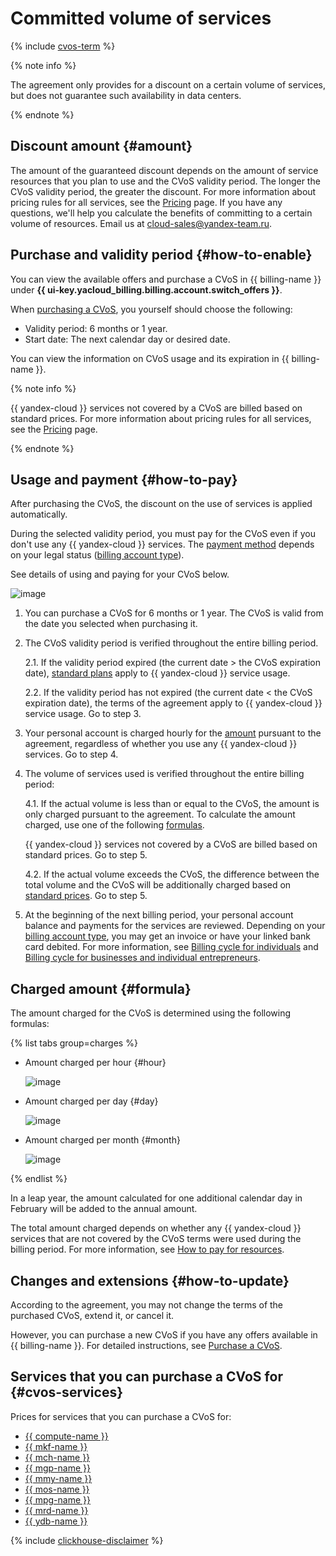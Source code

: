# Committed volume of services


{% include [cvos-term](../_includes/cvos-term.md) %}

{% note info %}

The agreement only provides for a discount on a certain volume of services, but does not guarantee such availability in data centers.

{% endnote %}

## Discount amount {#amount}

The amount of the guaranteed discount depends on the amount of service resources that you plan to use and the CVoS validity period. The longer the CVoS validity period, the greater the discount. For more information about pricing rules for all services, see the [Pricing](/prices) page. If you have any questions, we'll help you calculate the benefits of committing to a certain volume of resources. Email us at [cloud-sales@yandex-team.ru](mailto:cloud-sales@yandex-team.ru).

## Purchase and validity period {#how-to-enable}

You can view the available offers and purchase a CVoS in {{ billing-name }} under **{{ ui-key.yacloud_billing.billing.account.switch_offers }}**.

When [purchasing a CVoS](../operations/purchase-cvos.md), you yourself should choose the following:
* Validity period: 6 months or 1 year.
* Start date: The next calendar day or desired date.



You can view the information on CVoS usage and its expiration in {{ billing-name }}.

{% note info %}

{{ yandex-cloud }} services not covered by a CVoS are billed based on standard prices. For more information about pricing rules for all services, see the [Pricing](/prices) page.

{% endnote %}

## Usage and payment {#how-to-pay}

After purchasing the CVoS, the discount on the use of services is applied automatically.

During the selected validity period, you must pay for the CVoS even if you don't use any {{ yandex-cloud }} services. The [payment method](../payment/index.md) depends on your legal status ([billing account type](../concepts/billing-account.md#ba-types)).

See details of using and paying for your CVoS below.

![image](../../_assets/billing/cud-scheme.svg)

1. You can purchase a CVoS for 6 months or 1 year. The CVoS is valid from the date you selected when purchasing it.
1. The CVoS validity period is verified throughout the entire billing period.

   2.1. If the validity period expired (the current date > the CVoS expiration date), [standard plans](/prices) apply to {{ yandex-cloud }} service usage.

   2.2. If the validity period has not expired (the current date < the CVoS expiration date), the terms of the agreement apply to {{ yandex-cloud }} service usage. Go to step 3.

1. Your personal account is charged hourly for the [amount](#formula) pursuant to the agreement, regardless of whether you use any {{ yandex-cloud }} services. Go to step 4.

1. The volume of services used is verified throughout the entire billing period:

   4.1. If the actual volume is less than or equal to the CVoS, the amount is only charged pursuant to the agreement. To calculate the amount charged, use one of the following [formulas](#formula).

    {{ yandex-cloud }} services not covered by a CVoS are billed based on standard prices. Go to step 5.

   4.2. If the actual volume exceeds the CVoS, the difference between the total volume and the CVoS will be additionally charged based on [standard prices](/prices). Go to step 5.

1. At the beginning of the next billing period, your personal account balance and payments for the services are reviewed. Depending on your [billing account type](../concepts/billing-account.md#ba-types), you may get an invoice or have your linked bank card debited. For more information, see [Billing cycle for individuals](../../billing/payment/billing-cycle-individual.md) and [Billing cycle for businesses and individual entrepreneurs](../../billing/payment/billing-cycle-business.md).

## Charged amount {#formula}

The amount charged for the CVoS is determined using the following formulas:

{% list tabs group=charges %}

- Amount charged per hour {#hour}

  ![image](../../_assets/billing/cud-hour-amount.svg)

- Amount charged per day {#day}

  ![image](../../_assets/billing/cud-day-amount.svg)

- Amount charged per month {#month}

  ![image](../../_assets/billing/cud-month-amount.svg)

{% endlist %}

In a leap year, the amount calculated for one additional calendar day in February will be added to the annual amount.

The total amount charged depends on whether any {{ yandex-cloud }} services that are not covered by the CVoS terms were used during the billing period. For more information, see [How to pay for resources](../payment/index.md).

## Changes and extensions {#how-to-update}

According to the agreement, you may not change the terms of the purchased CVoS, extend it, or cancel it.

However, you can purchase a new CVoS if you have any offers available in {{ billing-name }}. For detailed instructions, see [Purchase a CVoS](../operations/purchase-cvos.md).

## Services that you can purchase a CVoS for {#cvos-services}

Prices for services that you can purchase a CVoS for:
* [{{ compute-name }}](../../compute/pricing.md#cvos)
* [{{ mkf-name }}](../../managed-kafka/pricing.md#cvos)
* [{{ mch-name }}](../../managed-clickhouse/pricing.md#cvos)
* [{{ mgp-name }}](../../managed-greenplum/pricing/index.md#cvos)
* [{{ mmy-name }}](../../managed-mysql/pricing.md#cvos)
* [{{ mos-name }}](../../managed-opensearch/pricing.md#cvos)
* [{{ mpg-name }}](../../managed-postgresql/pricing.md#cvos)
* [{{ mrd-name }}](../../managed-redis/pricing.md#cvos)
* [{{ ydb-name }}](../../ydb/pricing/dedicated.md#cvos)

{% include [clickhouse-disclaimer](../../_includes/clickhouse-disclaimer.md) %}